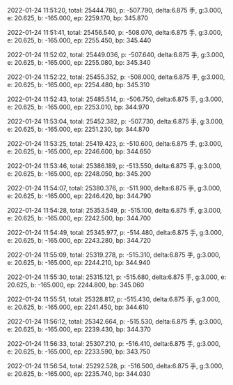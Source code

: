 2022-01-24 11:51:20, total: 25444.780, p: -507.790, delta:6.875 手, g:3.000, e: 20.625, b: -165.000, ep: 2259.170, bp: 345.870

2022-01-24 11:51:41, total: 25456.540, p: -508.070, delta:6.875 手, g:3.000, e: 20.625, b: -165.000, ep: 2255.450, bp: 345.440

2022-01-24 11:52:02, total: 25449.036, p: -507.640, delta:6.875 手, g:3.000, e: 20.625, b: -165.000, ep: 2255.080, bp: 345.340

2022-01-24 11:52:22, total: 25455.352, p: -508.000, delta:6.875 手, g:3.000, e: 20.625, b: -165.000, ep: 2254.480, bp: 345.310

2022-01-24 11:52:43, total: 25485.514, p: -506.750, delta:6.875 手, g:3.000, e: 20.625, b: -165.000, ep: 2253.010, bp: 344.970

2022-01-24 11:53:04, total: 25452.382, p: -507.730, delta:6.875 手, g:3.000, e: 20.625, b: -165.000, ep: 2251.230, bp: 344.870

2022-01-24 11:53:25, total: 25419.423, p: -510.600, delta:6.875 手, g:3.000, e: 20.625, b: -165.000, ep: 2246.600, bp: 344.650

2022-01-24 11:53:46, total: 25386.189, p: -513.550, delta:6.875 手, g:3.000, e: 20.625, b: -165.000, ep: 2248.050, bp: 345.200

2022-01-24 11:54:07, total: 25380.376, p: -511.900, delta:6.875 手, g:3.000, e: 20.625, b: -165.000, ep: 2246.420, bp: 344.790

2022-01-24 11:54:28, total: 25353.549, p: -515.100, delta:6.875 手, g:3.000, e: 20.625, b: -165.000, ep: 2242.500, bp: 344.700

2022-01-24 11:54:49, total: 25345.977, p: -514.480, delta:6.875 手, g:3.000, e: 20.625, b: -165.000, ep: 2243.280, bp: 344.720

2022-01-24 11:55:09, total: 25319.278, p: -515.310, delta:6.875 手, g:3.000, e: 20.625, b: -165.000, ep: 2244.210, bp: 344.940

2022-01-24 11:55:30, total: 25315.121, p: -515.680, delta:6.875 手, g:3.000, e: 20.625, b: -165.000, ep: 2244.800, bp: 345.060

2022-01-24 11:55:51, total: 25328.817, p: -515.430, delta:6.875 手, g:3.000, e: 20.625, b: -165.000, ep: 2241.450, bp: 344.610

2022-01-24 11:56:12, total: 25342.664, p: -515.530, delta:6.875 手, g:3.000, e: 20.625, b: -165.000, ep: 2239.430, bp: 344.370

2022-01-24 11:56:33, total: 25307.210, p: -516.410, delta:6.875 手, g:3.000, e: 20.625, b: -165.000, ep: 2233.590, bp: 343.750

2022-01-24 11:56:54, total: 25292.528, p: -516.500, delta:6.875 手, g:3.000, e: 20.625, b: -165.000, ep: 2235.740, bp: 344.030
